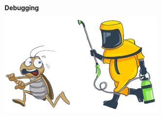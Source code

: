 ## Debugging
![DebuggingPic](https://github.com/zaidkhan-div/Cisco-Javascript-Course/blob/c5ba7ba873764ba2ae3c33edf5dcf42db5d105e7/Mod-06%20Errors%2CExceptions%2CDebugging%2CTroubleShooting/Part03%20-%20Debugging%20%26%20TroubleShooting/debugging.png)
